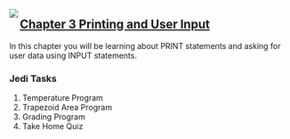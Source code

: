 <img align="left" src="http://hermonswebsites.com/Classes/CS/python.png"><H2><a href="https://sites.google.com/urbandaleschools.com/pythonjedi/3-printinginput" target="_blank">Chapter 3 Printing and User Input</a></H2>

In this chapter you will be learning about PRINT statements and asking for user data using INPUT statements. 


<h3>Jedi Tasks</h3>
<ol>
  <li>Temperature Program</li>
  <li>Trapezoid Area Program</li>
  <li>Grading Program</li>
  <li>Take Home Quiz</li>
  </ol>
